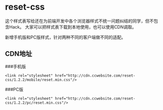 # reset-css
这个样式表写给还在为前端开发中各个浏览器样式不统一问题纠结的同学，但不包含Hack。
大家可以把样式表下载到本地使用，也可以使用CDN调取。

新增手机版和PC版样式，针对两种不同的客户端做不同的适配。

## CDN地址

###手机版
```
<link rel="stylesheet" href="http://cdn.ccwebsite.com/reset-css/1.2.2/mobile/reset.min.css"/>
```

###PC版
```
<link rel="stylesheet" href="http://cdn.ccwebsite.com/reset-css/1.2.2/pc/reset.min.css"/>
```
